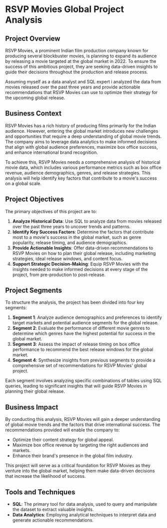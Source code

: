 # RSVP Movies Global Project Analysis

## Project Overview
RSVP Movies, a prominent Indian film production company known for producing several blockbuster movies, is planning to expand its audience by releasing a movie targeted at the global market in 2022. To ensure the success of this ambitious project, they are seeking data-driven insights to guide their decisions throughout the production and release process. 

Assuming myself as a data analyst and SQL expert i analyzed the data from movies released over the past three years and provide actionable recommendations that RSVP Movies can use to optimize their strategy for the upcoming global release.

## Business Context
RSVP Movies has a rich history of producing films primarily for the Indian audience. However, entering the global market introduces new challenges and opportunities that require a deep understanding of global movie trends. The company aims to leverage data analytics to make informed decisions that align with global audience preferences, maximize box office success, and enhance international brand recognition.

To achieve this, RSVP Movies needs a comprehensive analysis of historical movie data, which includes various performance metrics such as box office revenue, audience demographics, genres, and release strategies. This analysis will help identify key factors that contribute to a movie's success on a global scale.

## Project Objectives
The primary objectives of this project are to:

1. **Analyze Historical Data**: Use SQL to analyze data from movies released over the past three years to uncover trends and patterns.
2. **Identify Key Success Factors**: Determine the factors that contribute most to a movie's success in the global market, such as genre popularity, release timing, and audience demographics.
3. **Provide Actionable Insights**: Offer data-driven recommendations to RSVP Movies on how to plan their global release, including marketing strategies, ideal release windows, and content focus.
4. **Support Strategic Decision-Making**: Equip RSVP Movies with the insights needed to make informed decisions at every stage of the project, from pre-production to post-release.

## Project Segments
To structure the analysis, the project has been divided into four key segments:

1. **Segment 1**: Analyze audience demographics and preferences to identify target markets and potential audience segments for the global release.
2. **Segment 2**: Evaluate the performance of different movie genres to determine which genres have the highest potential for success in the global market.
3. **Segment 3**: Assess the impact of release timing on box office performance to recommend the best release windows for the global market.
4. **Segment 4**: Synthesize insights from previous segments to provide a comprehensive set of recommendations for RSVP Movies' global project.

Each segment involves analyzing specific combinations of tables using SQL queries, leading to significant insights that will guide RSVP Movies in planning their global release.

## Business Impact
By conducting this analysis, RSVP Movies will gain a deeper understanding of global movie trends and the factors that drive international success. The recommendations provided will enable the company to:

- Optimize their content strategy for global appeal.
- Maximize box office revenue by targeting the right audiences and markets.
- Enhance their brand's presence in the global film industry.

This project will serve as a critical foundation for RSVP Movies as they venture into the global market, helping them make data-driven decisions that increase the likelihood of success.

## Tools and Techniques
- **SQL**: The primary tool for data analysis, used to query and manipulate the dataset to extract valuable insights.
- **Data Analytics**: Employing analytical techniques to interpret data and generate actionable recommendations.

